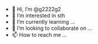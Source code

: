 - 👋 Hi, I’m @g2222g2
- 👀 I’m interested in sth
- 🌱 I’m currently learning ...
- 💞️ I’m looking to collaborate on ...
- 📫 How to reach me ...

<!---
g2222g2/g2222g2 is a ✨ special ✨ repository because its `README.md` (this file) appears on your GitHub profile.
You can click the Preview link to take a look at your changes.
--->
